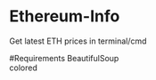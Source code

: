 # Ethereum-Info
Get latest ETH prices in terminal/cmd <br/>

#Requirements
BeautifulSoup <br/>
colored
